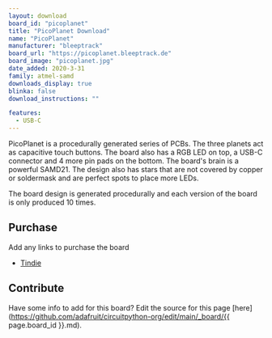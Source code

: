 ```yaml
---
layout: download
board_id: "picoplanet"
title: "PicoPlanet Download"
name: "PicoPlanet"
manufacturer: "bleeptrack"
board_url: "https://picoplanet.bleeptrack.de"
board_image: "picoplanet.jpg"
date_added: 2020-3-31
family: atmel-samd
downloads_display: true
blinka: false
download_instructions: ""

features:
  - USB-C
---
```


PicoPlanet is a procedurally generated series of PCBs. The three planets act as capacitive touch buttons. The board also has a RGB LED on top, a USB-C connector and 4 more pin pads on the bottom. The board's brain is a powerful SAMD21. The design also has stars that are not covered by  copper or soldermask and are perfect spots to place more LEDs.

The board design is generated procedurally and each version of the board is only produced 10 times. 

## Purchase
Add any links to purchase the board
* [Tindie](https://www.tindie.com/products/21123/)

## Contribute

Have some info to add for this board? Edit the source for this page [here](https://github.com/adafruit/circuitpython-org/edit/main/_board/{{ page.board_id }}.md).
